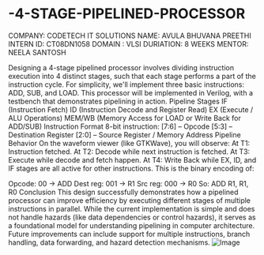 # -4-STAGE-PIPELINED-PROCESSOR
COMPANY: CODETECH IT SOLUTIONS 
NAME: AVULA BHUVANA PREETHI
INTERN ID: CT08DN1058
DOMAIN : VLSI
DURIATION: 8 WEEKS
MENTOR: NEELA SANTOSH

Designing a 4-stage pipelined processor involves dividing instruction execution into 4 distinct stages, such that each stage performs a part of the instruction cycle. For simplicity, we'll implement three basic instructions: ADD, SUB, and LOAD. This processor will be implemented in Verilog, with a testbench that demonstrates pipelining in action.
 Pipeline Stages
IF (Instruction Fetch)
ID (Instruction Decode and Register Read)
EX (Execute / ALU Operations)
MEM/WB (Memory Access for LOAD or Write Back for ADD/SUB)
Instruction Format
8-bit instruction:
[7:6] – Opcode
[5:3] – Destination Register
[2:0] – Source Register / Memory Address
Pipeline Behavior
On the waveform viewer (like GTKWave), you will observe:
At T1: Instruction fetched.
At T2: Decode while next instruction is fetched.
At T3: Execute while decode and fetch happen.
At T4: Write Back while EX, ID, and IF stages are all active for other instructions.
This is the binary encoding of:

Opcode: 00 → ADD
Dest reg: 001 → R1
Src reg: 000 → R0
So: ADD R1, R1, R0
Conclusion
This design successfully demonstrates how a pipelined processor can improve efficiency by executing different stages of multiple instructions in parallel. While the current implementation is simple and does not handle hazards (like data dependencies or control hazards), it serves as a foundational model for understanding pipelining in computer architecture. Future improvements can include support for multiple instructions, branch handling, data forwarding, and hazard detection mechanisms.
![Image](https://github.com/user-attachments/assets/a4dd897e-9690-47b7-9e3f-40721baab79b)




